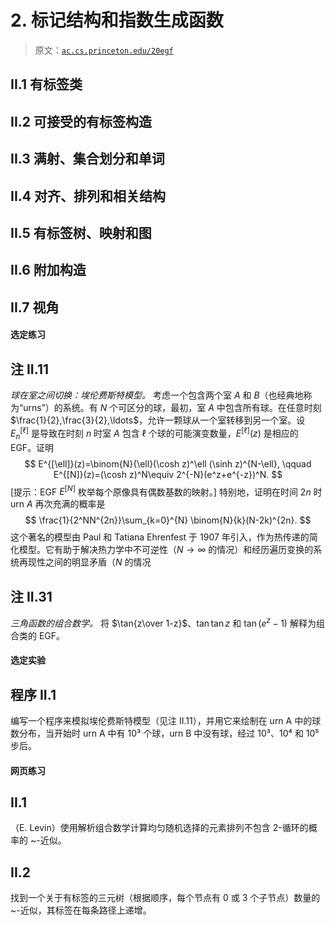 # 2\. 标记结构和指数生成函数

> 原文：[`ac.cs.princeton.edu/20egf`](https://ac.cs.princeton.edu/20egf)

## II.1 有标签类

## II.2 可接受的有标签构造

## II.3 满射、集合划分和单词

## II.4 对齐、排列和相关结构

## II.5 有标签树、映射和图

## II.6 附加构造

## II.7 视角

#### 选定练习

## 注 II.11

*球在室之间切换：埃伦费斯特模型。* 考虑一个包含两个室 $A$ 和 $B$（也经典地称为“urns”）的系统。有 $N$ 个可区分的球，最初，室 $A$ 中包含所有球。在任意时刻 $\frac{1}{2},\frac{3}{2},\ldots$，允许一颗球从一个室转移到另一个室。设 $E_{n}^{[\ell]}$ 是导致在时刻 $n$ 时室 $A$ 包含 $\ell$ 个球的可能演变数量，$E^{[\ell]}(z)$ 是相应的 EGF。证明 $$ E^{[\ell]}(z)=\binom{N}{\ell}(\cosh z)^\ell (\sinh z)^{N-\ell}, \qquad E^{[N]}(z)=(\cosh z)^N\equiv 2^{-N}(e^z+e^{-z})^N. $$ [提示：EGF $E^{[N]}$ 枚举每个原像具有偶数基数的映射。] 特别地，证明在时间 $2n$ 时 urn $A$ 再次充满的概率是 $$ \frac{1}{2^NN^{2n}}\sum_{k=0}^{N} \binom{N}{k}(N-2k)^{2n}. $$ 这个著名的模型由 Paul 和 Tatiana Ehrenfest 于 1907 年引入，作为热传递的简化模型。它有助于解决热力学中不可逆性（$N\to\infty$ 的情况）和经历遍历变换的系统再现性之间的明显矛盾（$N$ 的情况

## 注 II.31

*三角函数的组合数学。* 将 $\tan{z\over 1-z}$、$\tan\tan z$ 和 $\tan(e^z-1)$ 解释为组合类的 EGF。

#### 选定实验

## 程序 II.1

编写一个程序来模拟埃伦费斯特模型（见注 II.11），并用它来绘制在 urn A 中的球数分布，当开始时 urn A 中有 $10³$ 个球，urn B 中没有球，经过 $10³$、$10⁴$ 和 $10⁵$ 步后。

#### 网页练习

## II.1

（E. Levin）使用解析组合数学计算均匀随机选择的元素排列不包含 2-循环的概率的 ~-近似。

## II.2

找到一个关于有标签的三元树（根据顺序，每个节点有 0 或 3 个子节点）数量的 ~-近似，其标签在每条路径上递增。
